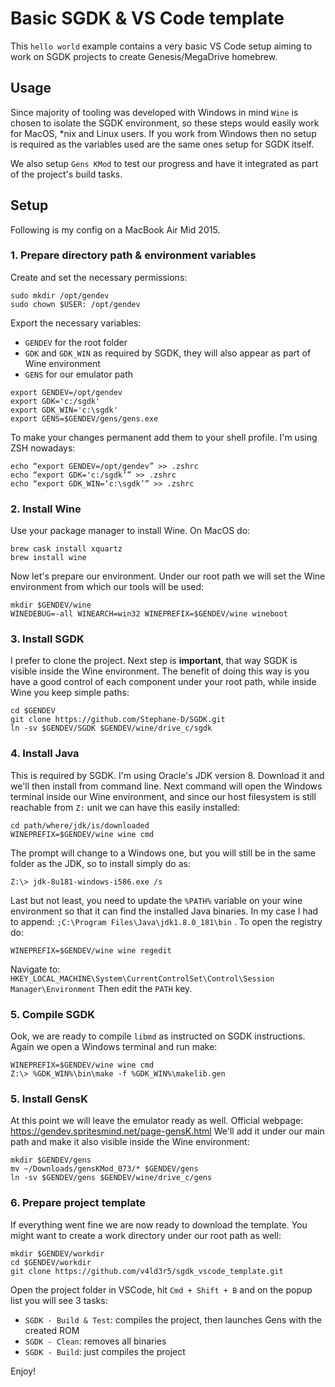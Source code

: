 # Basic SGDK & VS Code template

This `hello world` example contains a very basic VS Code setup aiming to work on SGDK projects to create Genesis/MegaDrive homebrew. 

## Usage


Since majority of tooling was developed with Windows in mind `Wine` is chosen to isolate the SGDK environment, so these steps would easily work for MacOS, *nix and Linux users.
If you work from Windows then no setup is required as the variables used are the same ones setup for SGDK itself. 

We also setup `Gens KMod` to test our progress and have it integrated as part of the project's build tasks.

## Setup

Following is my config on a MacBook Air Mid 2015.

### 1. Prepare directory path & environment variables

Create and set the necessary permissions:

```
sudo mkdir /opt/gendev
sudo chown $USER: /opt/gendev
```

Export the necessary variables:
* `GENDEV` for the root folder
* `GDK` and `GDK_WIN` as required by SGDK, they will also appear as part of Wine environment
* `GENS` for our emulator path

```
export GENDEV=/opt/gendev
export GDK='c:/sgdk'
export GDK_WIN='c:\sgdk'
export GENS=$GENDEV/gens/gens.exe
```

To make your changes permanent add them to your shell profile. I'm using ZSH nowadays:

```
echo “export GENDEV=/opt/gendev” >> .zshrc
echo “export GDK='c:/sgdk’” >> .zshrc
echo “export GDK_WIN=‘c:\sgdk’” >> .zshrc
```

### 2. Install Wine

Use your package manager to install Wine. On MacOS do:

```
brew cask install xquartz
brew install wine
```

Now let's prepare our environment. Under our root path we will set the Wine environment from which our tools will be used:

```
mkdir $GENDEV/wine
WINEDEBUG=-all WINEARCH=win32 WINEPREFIX=$GENDEV/wine wineboot
```

### 3. Install SGDK

I prefer to clone the project. Next step is **important**, that way SGDK is visible inside the Wine environment.
The benefit of doing this way is you have a good control of each component under your root path, while inside Wine you keep simple paths:

```
cd $GENDEV
git clone https://github.com/Stephane-D/SGDK.git
ln -sv $GENDEV/SGDK $GENDEV/wine/drive_c/sgdk
```

### 4. Install Java

This is required by SGDK. I'm using Oracle's JDK version 8. Download it and we'll then install from command line.
Next command will open the Windows terminal inside our Wine environment, and since our host filesystem is still reachable from `Z:` unit we can have this easily installed:

```
cd path/where/jdk/is/downloaded
WINEPREFIX=$GENDEV/wine wine cmd
```

The prompt will change to a Windows one, but you will still be in the same folder as the JDK, so to install simply do as:

```
Z:\> jdk-8u181-windows-i586.exe /s
```

Last but not least, you need to update the `%PATH%` variable on your wine environment so that it can find the installed Java binaries.
In my case I had to append: `;C:\Program Files\Java\jdk1.8.0_181\bin` . To open the registry do:

```
WINEPREFIX=$GENDEV/wine wine regedit
```

Navigate to: `HKEY_LOCAL_MACHINE\System\CurrentControlSet\Control\Session Manager\Environment`
Then edit the `PATH` key.

### 5. Compile SGDK

Ook, we are ready to compile `libmd` as instructed on SGDK instructions. Again we open a Windows terminal and run make:

```
WINEPREFIX=$GENDEV/wine wine cmd
Z:\> %GDK_WIN%\bin\make -f %GDK_WIN%\makelib.gen
```

### 5. Install GensK

At this point we will leave the emulator ready as well. Official webpage: https://gendev.spritesmind.net/page-gensK.html
We'll add it under our main path and make it also visible inside the Wine environment:

```
mkdir $GENDEV/gens
mv ~/Downloads/gensKMod_073/* $GENDEV/gens
ln -sv $GENDEV/gens $GENDEV/wine/drive_c/gens
```

### 6. Prepare project template

If everything went fine we are now ready to download the template. You might want to create a work directory under our root path as well:

```
mkdir $GENDEV/workdir
cd $GENDEV/workdir
git clone https://github.com/v4ld3r5/sgdk_vscode_template.git
```

Open the project folder in VSCode, hit `Cmd + Shift + B` and on the popup list you will see 3 tasks:
* `SGDK - Build & Test`: compiles the project, then launches Gens with the created ROM
* `SGDK - Clean`: removes all binaries
* `SGDK - Build`: just compiles the project

Enjoy!
